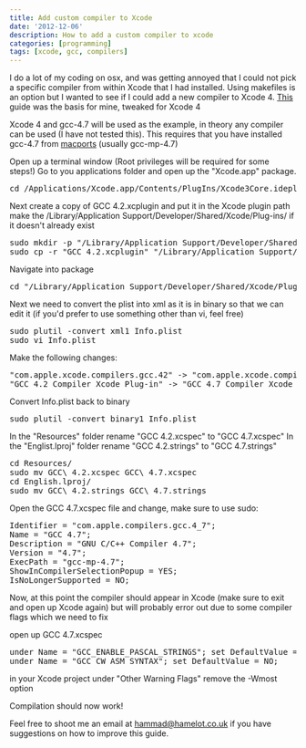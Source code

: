 ```yaml
---
title: Add custom compiler to Xcode
date: '2012-12-06'
description: How to add a custom compiler to xcode
categories: [programming]
tags: [xcode, gcc, compilers]
---
```


I do a lot of my coding on osx, and was getting annoyed that I could not pick a specific compiler from within Xcode that I had installed. Using makefiles is an option but I wanted to see if I could add a new compiler to Xcode 4. 
[This](http://skurganov.blogspot.com/) guide was the basis for mine, tweaked for Xcode 4

Xcode 4 and gcc-4.7 will be used as the example, in theory any compiler can be used (I have not tested this).
This requires that you have installed gcc-4.7 from [macports](http://www.macports.org/) (usually gcc-mp-4.7)

Open up a terminal window (Root privileges will be required for some steps!)
Go to you applications folder and open up the "Xcode.app" package.

<pre>
cd /Applications/Xcode.app/Contents/PlugIns/Xcode3Core.ideplugin/Contents/SharedSupport/Developer/Library/Xcode/Plug-ins
</pre>

Next create a copy of GCC 4.2.xcplugin and put it in the Xcode plugin path
make the /Library/Application Support/Developer/Shared/Xcode/Plug-ins/ if it doesn't already exist

<pre>
sudo mkdir -p "/Library/Application Support/Developer/Shared/Xcode/Plug-ins/"
sudo cp -r "GCC 4.2.xcplugin" "/Library/Application Support/Developer/Shared/Xcode/Plug-ins/GCC 4.7.xcplugin"
</pre>

Navigate into package

<pre>
cd "/Library/Application Support/Developer/Shared/Xcode/Plug-ins/GCC 4.7.xcplugin/Contents"
</pre>

Next we need to convert the plist into xml as it is in binary so that we can edit it
(if you'd prefer to use something other than vi, feel free)

<pre>
sudo plutil -convert xml1 Info.plist
sudo vi Info.plist
</pre>

Make the following changes:

<pre>
"com.apple.xcode.compilers.gcc.42" -> "com.apple.xcode.compilers.gcc.47"
"GCC 4.2 Compiler Xcode Plug-in" -> "GCC 4.7 Compiler Xcode Plug-in"
</pre>

Convert Info.plist back to binary

<pre>
sudo plutil -convert binary1 Info.plist
</pre>

In the "Resources" folder rename "GCC 4.2.xcspec" to "GCC 4.7.xcspec"
In the "Englist.lproj" folder rename "GCC 4.2.strings" to "GCC 4.7.strings"

<pre>
cd Resources/
sudo mv GCC\ 4.2.xcspec GCC\ 4.7.xcspec
cd English.lproj/
sudo mv GCC\ 4.2.strings GCC\ 4.7.strings
</pre>

Open the GCC 4.7.xcspec file and change, make sure to use sudo:

<pre>
Identifier = "com.apple.compilers.gcc.4_7";
Name = "GCC 4.7";
Description = "GNU C/C++ Compiler 4.7";
Version = "4.7";
ExecPath = "gcc-mp-4.7";
ShowInCompilerSelectionPopup = YES;
IsNoLongerSupported = NO;
</pre>

Now, at this point the compiler should appear in Xcode (make sure to exit and open up Xcode again) but will probably error out due to some compiler flags which we need to fix

open up GCC 4.7.xcspec

<pre>
under Name = "GCC_ENABLE_PASCAL_STRINGS"; set DefaultValue = NO;
under Name = "GCC_CW_ASM_SYNTAX"; set DefaultValue = NO;
</pre>

in your Xcode project under "Other Warning Flags" remove the -Wmost option

Compilation should now work!

Feel free to shoot me an email at hammad@hamelot.co.uk if you have suggestions on how to improve this guide.

